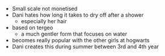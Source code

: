 - Small scale not monetised
- Dani hates how long it takes to dry off after a shower
	- especially her hair
- based on tergeo
	- a much gentler form that focuses on water
- becomes really popular with the other girls at hogwarts
- Dani creates this during summer between 3rd and 4th year